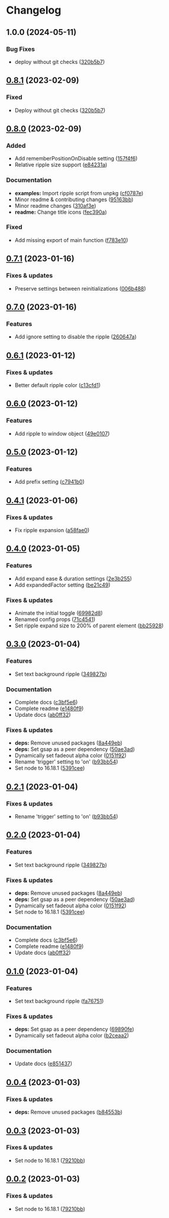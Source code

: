 # Changelog

## 1.0.0 (2024-05-11)


### Bug Fixes

* deploy without git checks ([320b5b7](https://github.com/digital-swing/ripple/commit/320b5b737f9396c3cb8811607d9845342609806a))

## [0.8.1](https://github.com/digital-swing/ripple/compare/v0.8.0...v0.8.1) (2023-02-09)


### Fixed

* Deploy without git checks ([320b5b7](https://github.com/digital-swing/ripple/commit/320b5b737f9396c3cb8811607d9845342609806a))

## [0.8.0](https://github.com/digital-swing/ripple/compare/v0.7.1...v0.8.0) (2023-02-09)


### Added

* Add rememberPositionOnDisable setting ([157f4f6](https://github.com/digital-swing/ripple/commit/157f4f68da6487bd4c365f73e6dc0bcc3d7b6a6c))
* Relative ripple size support ([e84231a](https://github.com/digital-swing/ripple/commit/e84231a60a17174590f76893a79cc26abf626b7e))


### Documentation

* **examples:** Import ripple script from unpkg ([cf0787e](https://github.com/digital-swing/ripple/commit/cf0787e7dcf4d61b9dc93d95fdae93d5ce700990))
* Minor readme & contributing changes ([95163bb](https://github.com/digital-swing/ripple/commit/95163bbe092a82ec5e1b00ffbc7b1efa940f2789))
* Minor readme changes ([310af3e](https://github.com/digital-swing/ripple/commit/310af3eaa745c9f0b57ce061091b4b4ba7c4312d))
* **readme:** Change title icons ([fec390a](https://github.com/digital-swing/ripple/commit/fec390a5123e958d2f77a21791918f779fcd2214))


### Fixed

* Add missing export of main function ([f783e10](https://github.com/digital-swing/ripple/commit/f783e10c09a8273ef3c31bc37ee1372a74d02674))

## [0.7.1](https://github.com/digital-swing/ripple/compare/ripple-v0.7.0...ripple-v0.7.1) (2023-01-16)


### Fixes & updates

* Preserve settings between reinitializations ([006b488](https://github.com/digital-swing/ripple/commit/006b488b3b132dc8cc0cb265bfd66042df9db3a7))

## [0.7.0](https://github.com/digital-swing/ripple/compare/ripple-v0.6.1...ripple-v0.7.0) (2023-01-16)


### Features

* Add ignore setting to disable the ripple ([260647a](https://github.com/digital-swing/ripple/commit/260647ad7111ff9f27f2172c354bd13ab122bb00))

## [0.6.1](https://github.com/digital-swing/ripple/compare/ripple-v0.6.0...ripple-v0.6.1) (2023-01-12)


### Fixes & updates

* Better default ripple color ([c13cfd1](https://github.com/digital-swing/ripple/commit/c13cfd19579cbb53d6f93b5d73027e5f3d294909))

## [0.6.0](https://github.com/digital-swing/ripple/compare/ripple-v0.5.0...ripple-v0.6.0) (2023-01-12)


### Features

* Add ripple to window object ([49e0107](https://github.com/digital-swing/ripple/commit/49e01070173df19470b106a7f464481c9a27d632))

## [0.5.0](https://github.com/digital-swing/ripple/compare/ripple-v0.4.1...ripple-v0.5.0) (2023-01-12)


### Features

* Add prefix setting ([c7941b0](https://github.com/digital-swing/ripple/commit/c7941b0593651fff631d9a93f01781946392cb97))

## [0.4.1](https://github.com/digital-swing/ripple/compare/ripple-v0.4.0...ripple-v0.4.1) (2023-01-06)


### Fixes & updates

* Fix ripple expansion ([a58fae0](https://github.com/digital-swing/ripple/commit/a58fae05c7c6954cb66d8348108466ffda42e312))

## [0.4.0](https://github.com/digital-swing/ripple/compare/ripple-v0.3.0...ripple-v0.4.0) (2023-01-05)


### Features

* Add expand ease & duration settings ([2e3b255](https://github.com/digital-swing/ripple/commit/2e3b255347fba0159d46b9acd78505d83635b00a))
* Add expandedFactor setting ([be21c49](https://github.com/digital-swing/ripple/commit/be21c49f70fdb16d317b0017a3fd8b9124e8f780))


### Fixes & updates

* Animate the initial toggle ([69982d8](https://github.com/digital-swing/ripple/commit/69982d83651c634d5b257681b006088c9144828b))
* Renamed config props ([71c4541](https://github.com/digital-swing/ripple/commit/71c45410152e9bb58d4e1c64de90c52cdd54d629))
* Set ripple expand size to 200% of parent element ([bb25928](https://github.com/digital-swing/ripple/commit/bb2592807084f15b9c9d1d1b98bbc5ca044a9497))

## [0.3.0](https://github.com/digital-swing/ripple/compare/ripple-v0.2.1...ripple-v0.3.0) (2023-01-04)


### Features

* Set text background ripple ([349827b](https://github.com/digital-swing/ripple/commit/349827b9a9f1df73cebb425c2cd7ef6f3d7dd6d2))


### Documentation

* Complete docs ([c3bf5e6](https://github.com/digital-swing/ripple/commit/c3bf5e6c817ceccbc9523f6f665b99c9b4992675))
* Complete readme ([e1480f9](https://github.com/digital-swing/ripple/commit/e1480f9f69f15bc573b47a78b586e2786e3ea0c9))
* Update docs ([ab0ff32](https://github.com/digital-swing/ripple/commit/ab0ff3255eba7baa0e68cd4b1c5d73413eeb2d2b))


### Fixes & updates

* **deps:** Remove unused packages ([8a449eb](https://github.com/digital-swing/ripple/commit/8a449eb56e791830baf4874bf08fd2fc7140c095))
* **deps:** Set gsap as a peer dependency ([50ae3ad](https://github.com/digital-swing/ripple/commit/50ae3ad90bbcda91db1016835adf0639302c4aab))
* Dynamically set fadeout alpha color ([0151f92](https://github.com/digital-swing/ripple/commit/0151f92ed897a4252ca297706bacc26553bda955))
* Rename 'trigger' setting to 'on' ([b93bb54](https://github.com/digital-swing/ripple/commit/b93bb54e424b9d4fe5766e41597c7a8faf8bab20))
* Set node to 16.18.1 ([5391cee](https://github.com/digital-swing/ripple/commit/5391ceec530fad5698606e5c470546ae9b75c5b5))

## [0.2.1](https://github.com/digital-swing/ripple/compare/ripple-v0.2.0...ripple-v0.2.1) (2023-01-04)


### Fixes & updates

* Rename 'trigger' setting to 'on' ([b93bb54](https://github.com/digital-swing/ripple/commit/b93bb54e424b9d4fe5766e41597c7a8faf8bab20))

## [0.2.0](https://github.com/digital-swing/ripple/compare/ripple-v0.1.0...ripple-v0.2.0) (2023-01-04)


### Features

* Set text background ripple ([349827b](https://github.com/digital-swing/ripple/commit/349827b9a9f1df73cebb425c2cd7ef6f3d7dd6d2))


### Fixes & updates

* **deps:** Remove unused packages ([8a449eb](https://github.com/digital-swing/ripple/commit/8a449eb56e791830baf4874bf08fd2fc7140c095))
* **deps:** Set gsap as a peer dependency ([50ae3ad](https://github.com/digital-swing/ripple/commit/50ae3ad90bbcda91db1016835adf0639302c4aab))
* Dynamically set fadeout alpha color ([0151f92](https://github.com/digital-swing/ripple/commit/0151f92ed897a4252ca297706bacc26553bda955))
* Set node to 16.18.1 ([5391cee](https://github.com/digital-swing/ripple/commit/5391ceec530fad5698606e5c470546ae9b75c5b5))


### Documentation

* Complete docs ([c3bf5e6](https://github.com/digital-swing/ripple/commit/c3bf5e6c817ceccbc9523f6f665b99c9b4992675))
* Complete readme ([e1480f9](https://github.com/digital-swing/ripple/commit/e1480f9f69f15bc573b47a78b586e2786e3ea0c9))
* Update docs ([ab0ff32](https://github.com/digital-swing/ripple/commit/ab0ff3255eba7baa0e68cd4b1c5d73413eeb2d2b))

## [0.1.0](https://github.com/digital-swing/ripple/compare/ripple-v0.0.4...ripple-v0.1.0) (2023-01-04)


### Features

* Set text background ripple ([fa76751](https://github.com/digital-swing/ripple/commit/fa767519e380097f38d857fedc5e75036fd7b7d1))


### Fixes & updates

* **deps:** Set gsap as a peer dependency ([69890fe](https://github.com/digital-swing/ripple/commit/69890feb6cf299e586d22ab1e4b2befb18cf3ebc))
* Dynamically set fadeout alpha color ([b2ceaa2](https://github.com/digital-swing/ripple/commit/b2ceaa21967ad2a3b3af35d89dd739b7d176f124))


### Documentation

* Update docs ([e851437](https://github.com/digital-swing/ripple/commit/e8514374cd9064571b89682ded93daa904d89eff))

## [0.0.4](https://github.com/digital-swing/ripple/compare/ripple-v0.0.3...ripple-v0.0.4) (2023-01-03)


### Fixes & updates

* **deps:** Remove unused packages ([b84553b](https://github.com/digital-swing/ripple/commit/b84553b2ba6b93ea63c8797ea4a9729bd63b05ec))

## [0.0.3](https://github.com/digital-swing/ripple/compare/ripple-v0.0.2...ripple-v0.0.3) (2023-01-03)


### Fixes & updates

* Set node to 16.18.1 ([79210bb](https://github.com/digital-swing/ripple/commit/79210bbffc5e6f1777f9b4a781ed077be4c83b95))

## [0.0.2](https://github.com/digital-swing/ripple/compare/ripple-v0.0.1...ripple-v0.0.2) (2023-01-03)


### Fixes & updates

* Set node to 16.18.1 ([79210bb](https://github.com/digital-swing/ripple/commit/79210bbffc5e6f1777f9b4a781ed077be4c83b95))
